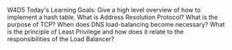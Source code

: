 W4D5
Today's Learning Goals:
 Give a high level overview of how to implement a hash table.
 What is Address Resolution Protocol?
 What is the purpose of TCP?
 When does DNS load-balancing become necessary?
 What is the principle of Least Privilege and how does it relate to the responsibilities of the Load Balancer?
